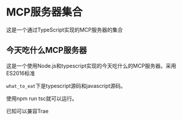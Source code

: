# MCP服务器集合

这是一个通过TypeScript实现的MCP服务器的集合

## 今天吃什么MCP服务器
这是一个使用Node.js和typescript实现的今天吃什么的MCP服务器。采用ES2016标准

`what_to_eat`下是typescript源码和javascript源码。

使用npm run tsc就可以运行。

已知可以兼容Trae
